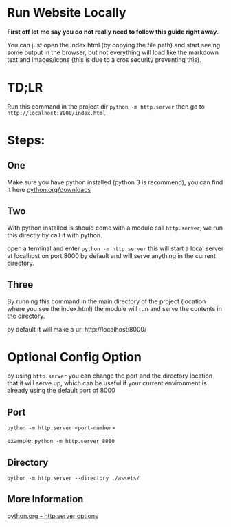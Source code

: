 
# Run Website Locally
**First off let me say you do not really need to follow this guide right away**. 

You can just open the index.html (by copying the file path) and start seeing some output in the browser, but not everything will load like the markdown text and images/icons (this is due to a cros security preventing this).

# TD;LR
Run this command in the project dir `python -m http.server` then go to `http://localhost:8000/index.html` 

# Steps: 

## One

Make sure you have python installed (python 3 is recommend), you can find it here
[python.org/downloads](https://www.python.org/downloads/) 

## Two 

With python installed is should come with a module call `http.server`, we run this directly by call it with python.

open a terminal and enter `python -m http.server` 
this will start a local server at localhost on port 8000 by default and will serve anything in the current directory.

## Three

By running this command in the main directory of the project (location where you see the index.html) the module will run and serve the contents in the directory. 

by default it will make a url http://localhost:8000/

# Optional Config Option 

by using `http.server` you can change the port and the directory location that it will serve up, which
can be useful if your current environment is already using the default port of 8000

## Port

`python -m http.server <port-number>`

example:
`python -m http.server 8080`


## Directory 

`python -m http.server --directory ./assets/`


## More Information 
[python.org - http.server options](https://docs.python.org/3/library/http.server.html#command-line-interface)
